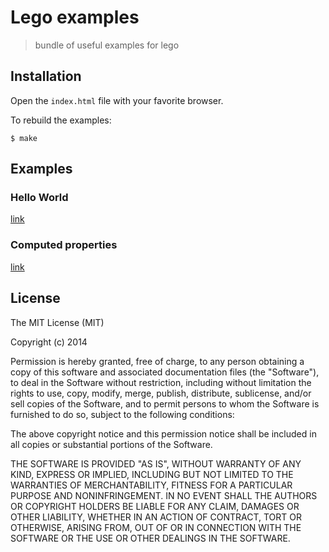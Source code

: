
# Lego examples

  > bundle of useful examples for lego

## Installation

  Open the `index.html` file with your favorite browser.

  To rebuild the examples:

    $ make

## Examples

### Hello World

[link](https://github.com/bredele/lego-examples/blob/master/src/hello/index.js)

### Computed properties

[link](https://github.com/bredele/lego-examples/blob/master/src/computed/index.js)

## License

  The MIT License (MIT)

  Copyright (c) 2014 <copyright holders>

  Permission is hereby granted, free of charge, to any person obtaining a copy
  of this software and associated documentation files (the "Software"), to deal
  in the Software without restriction, including without limitation the rights
  to use, copy, modify, merge, publish, distribute, sublicense, and/or sell
  copies of the Software, and to permit persons to whom the Software is
  furnished to do so, subject to the following conditions:

  The above copyright notice and this permission notice shall be included in
  all copies or substantial portions of the Software.

  THE SOFTWARE IS PROVIDED "AS IS", WITHOUT WARRANTY OF ANY KIND, EXPRESS OR
  IMPLIED, INCLUDING BUT NOT LIMITED TO THE WARRANTIES OF MERCHANTABILITY,
  FITNESS FOR A PARTICULAR PURPOSE AND NONINFRINGEMENT. IN NO EVENT SHALL THE
  AUTHORS OR COPYRIGHT HOLDERS BE LIABLE FOR ANY CLAIM, DAMAGES OR OTHER
  LIABILITY, WHETHER IN AN ACTION OF CONTRACT, TORT OR OTHERWISE, ARISING FROM,
  OUT OF OR IN CONNECTION WITH THE SOFTWARE OR THE USE OR OTHER DEALINGS IN
  THE SOFTWARE.